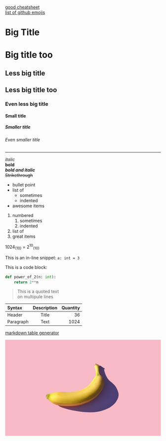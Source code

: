 [good cheatsheet](https://www.markdownguide.org/cheat-sheet/)<br>
[list of github emojis](https://gist.github.com/rxaviers/7360908)


<!-- Headings -->

# Big Title

Big title too
=

## Less big title

Less big title too
-

### Even less big title

#### Small title

##### Smaller title

###### Even smaller title

<!-- ####### not a title -->

<!-- ruler -->
---

<!-- text styling -->
*italic*<br>
**bold**<br>
***bold and italic***<br>
~~Strikethrough~~<br>

<!-- bullet point list -->
- bullet point
- list of
    - sometimes
    - indented
- awesome items

<!-- numbered list -->
1. numbered
    1. sometimes
    2. indented
2. list of
1. great items

<!-- subscript and superscript -->
1024<sub>(10)</sub> = 2<sup>10</sup><sub>(10)</sub>

<!-- code snippets -->
This is an in-line snippet: `a: int = 3`

This is a code block:<br>
```python
def power_of_2(n: int):
    return 2**n
```

<!-- quoted text -->
> This is a quoted text<br>
> on multipule lines

<!-- tables -->

| Syntax | Description | Quantity |
| :-- | :-: | --: |
| Header | Title | 36 |
| Paragraph | Text | 1024 |

[markdown table generator](https://www.tablesgenerator.com/markdown_tables)

<!-- pictures -->

![a random picture](../data/random_picture.jpg)
